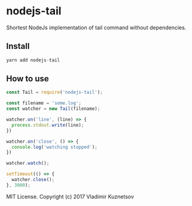 # nodejs-tail

Shortest NodeJs implementation of tail command without dependencies.
## Install

```js
yarn add nodejs-tail
```

## How to use

```js
const Tail = require('nodejs-tail');

const filename = 'some.log';
const watcher = new Tail(filename);

watcher.on('line', (line) => {
  process.stdout.write(line);
})

watcher.on('close', () => {
  console.log('watching stopped');
})

watcher.watch();

setTimeout(() => {
  watcher.close();
}, 3000);
```


MIT License. Copyright (c) 2017 Vladimir Kuznetsov
